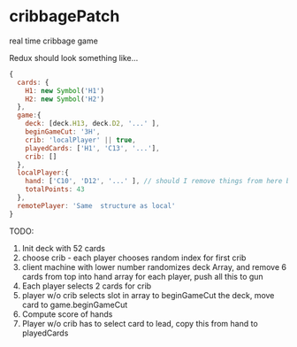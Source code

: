 # cribbagePatch
real time cribbage game

Redux should look something like... 
```javascript
{
  cards: {
    H1: new Symbol('H1')
    H2: new Symbol('H2')
  },
  game:{
    deck: [deck.H13, deck.D2, '...' ],
    beginGameCut: '3H',
    crib: 'localPlayer' || true,
    playedCards: ['H1', 'C13', '...'],
    crib: []
  },
  localPlayer:{
    hand: ['C10', 'D12', '...' ], // should I remove things from here before the end of the round? 
    totalPoints: 43
  },
  remotePlayer: 'Same  structure as local'
}
```
TODO:

1. Init deck with 52 cards
2. choose crib - each player chooses random index for first crib
3. client machine with lower number randomizes deck Array, and 
remove 6 cards from top into hand array for each player, push all this to gun
5. Each player selects 2 cards for crib
6. player w/o crib selects slot in array to beginGameCut the deck, move card to game.beginGameCut
7. Compute score of hands
8. Player w/o crib has to select card to lead, copy this from hand to playedCards
